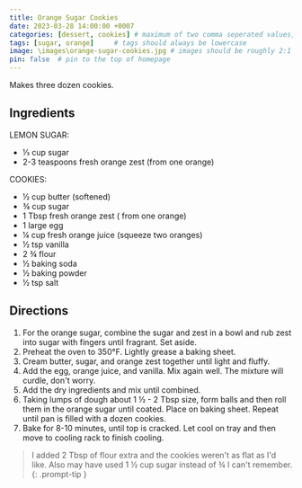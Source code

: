 ```yaml
---
title: Orange Sugar Cookies
date: 2023-03-28 14:00:00 +0007 
categories: [dessert, cookies] # maximum of two comma seperated values, recipes are organized in folders based on the category
tags: [sugar, orange]     # tags should always be lowercase
image: \images\orange-sugar-cookies.jpg # images should be roughly 2:1 ratio
pin: false  # pin to the top of homepage
---
```


Makes three dozen cookies.

## Ingredients

LEMON SUGAR:
* &frac13; cup sugar
* 2-3 teaspoons fresh orange zest (from one orange)

COOKIES:
* &frac12; cup butter (softened)
* &frac34; cup sugar
* 1 Tbsp fresh orange zest ( from one orange)
* 1 large egg
* &frac14; cup fresh orange juice (squeeze two oranges)
* &frac12; tsp vanilla
* 2 &frac34; flour
* &frac12; baking soda
* &frac12; baking powder
* &frac12; tsp salt


## Directions

1. For the orange sugar, combine the sugar and zest in a bowl and rub zest into sugar with fingers until fragrant. Set aside.
2. Preheat the oven to 350&deg;F. Lightly grease a baking sheet.
3. Cream butter, sugar, and orange zest together until light and fluffy.
4. Add the egg, orange juice, and vanilla. Mix again well. The mixture will curdle, don't worry.
5. Add the dry ingredients and mix until combined.
6. Taking lumps of dough about 1 &frac12; - 2 Tbsp size, form balls and then roll them in the orange sugar until coated. Place on baking sheet. Repeat until pan is filled with a dozen cookies.
7. Bake for 8-10 minutes, until top is cracked. Let cool on tray and then move to cooling rack to finish cooling.




> I added 2 Tbsp of flour extra and the cookies weren't as flat as I'd like. Also may have used 1 &frac12; cup sugar instead of &frac34; I can't remember.
{: .prompt-tip }



